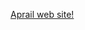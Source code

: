 <a href="https://wingameswiniphone12744.on.drv.tw/www.wingame.com/html5up-dimension/">Aprail web site!</a>
